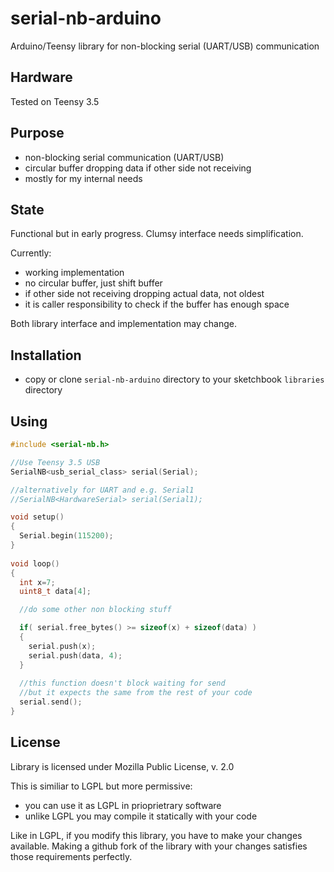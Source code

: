 # serial-nb-arduino

Arduino/Teensy library for non-blocking serial (UART/USB) communication

## Hardware 

Tested on Teensy 3.5

## Purpose

- non-blocking serial communication (UART/USB)
- circular buffer dropping data if other side not receiving
- mostly for my internal needs

## State

Functional but in early progress. Clumsy interface needs simplification.

Currently:
- working implementation
- no circular buffer, just shift buffer
- if other side not receiving dropping actual data, not oldest
- it is caller responsibility to check if the buffer has enough space 

Both library interface and implementation may change.

## Installation

- copy or clone `serial-nb-arduino` directory to your sketchbook `libraries` directory

## Using

```C++
#include <serial-nb.h>

//Use Teensy 3.5 USB
SerialNB<usb_serial_class> serial(Serial); 

//alternatively for UART and e.g. Serial1
//SerialNB<HardwareSerial> serial(Serial1);

void setup()
{
  Serial.begin(115200);
}
  
void loop()
{
  int x=7;
  uint8_t data[4];

  //do some other non blocking stuff

  if( serial.free_bytes() >= sizeof(x) + sizeof(data) )
  {
    serial.push(x);
    serial.push(data, 4);
  }
  
  //this function doesn't block waiting for send
  //but it expects the same from the rest of your code
  serial.send();
}
```

## License

Library is licensed under Mozilla Public License, v. 2.0

This is similiar to LGPL but more permissive:

- you can use it as LGPL in prioprietrary software
- unlike LGPL you may compile it statically with your code

Like in LGPL, if you modify this library, you have to make your changes available. Making a github fork of the library with your changes satisfies those requirements perfectly.
